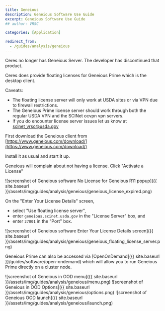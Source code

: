 ```yaml
---
title: Geneious
description: Geneious Software Use Guide
excerpt: Geneious Software Use Guide
## author: VRSC

categories: [Application]

redirect_from: 
  - /guides/analysis/geneious
---
```




Ceres no longer has Geneious Server. The developer has discontinued that product.

Ceres does provide floating licenses for Geneious Prime which is the desktop client.  


Caveats:
* The floating license server will only work at USDA sites or via VPN due to firewall restrictions.
* The Geneious Prime license server should work through both the regular USDA VPN and the SCINet ocvpn vpn servers. 
* If you do encounter license server issues let us know at [scinet_vrsc@usda.gov](mailto:scinet_vrsc@usda.gov)


First download the Geneious client from [https://www.geneious.com/download/](https://www.geneious.com/download/)

Install it as usual and start it up.

Geneious will complain about not having a license. Click "Activate a License"

![screenshot of Geneious software No License for Geneious R11 popup]({{ site.baseurl }}/assets/img/guides/analysis/geneious/geneious_license_expired.png)

On the "Enter Your License Details" screen,
  - select "Use floating license server",
  - enter `geneious.scinet.usda.gov` in the "License Server" box, and
  - enter `27001` in the "Port" box.

![screenshot of Geneious software Enter Your License Details screen]({{ site.baseurl }}/assets/img/guides/analysis/geneious/geneious_floating_license_server.png)


Geneious Prime can also be accessed via [OpenOnDemand]({{ site.baseurl }}/guides/software/open-ondemand)
which will allow you to run Geneious Prime directly on a cluster node.

![screenshot of Geneious in OOD menu]({{ site.baseurl }}/assets/img/guides/analysis/geneious/menu.png)
![screenshot of Geneious in OOD Options]({{ site.baseurl }}/assets/img/guides/analysis/geneious/options.png)
![screenshot of Geneious OOD launch]({{ site.baseurl }}/assets/img/guides/analysis/geneious/launch.png)
